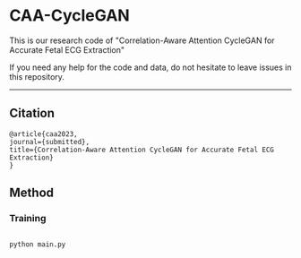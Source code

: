 # CAA-CycleGAN
  This is our research code of "Correlation-Aware Attention CycleGAN for Accurate Fetal ECG Extraction"
  
  If you need any help for the code and data, do not hesitate to leave issues in this repository.
****
## Citation
 
```
@article{caa2023,
journal={submitted},
title={Correlation-Aware Attention CycleGAN for Accurate Fetal ECG Extraction}
}

```
## Method
### Training
```

python main.py

```

